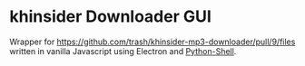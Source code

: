 # khinsider Downloader GUI
Wrapper for https://github.com/trash/khinsider-mp3-downloader/pull/9/files written in vanilla Javascript using Electron and [Python-Shell](https://github.com/extrabacon/python-shell).
